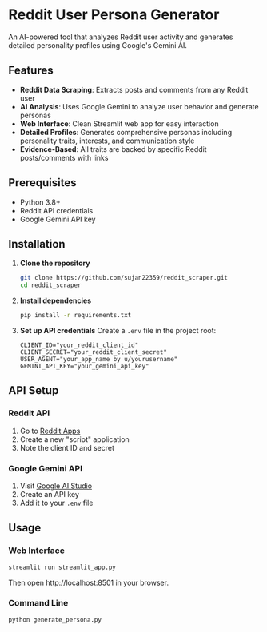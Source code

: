 # Reddit User Persona Generator

An AI-powered tool that analyzes Reddit user activity and generates detailed personality profiles using Google's Gemini AI.

## Features

- **Reddit Data Scraping**: Extracts posts and comments from any Reddit user
- **AI Analysis**: Uses Google Gemini to analyze user behavior and generate personas
- **Web Interface**: Clean Streamlit web app for easy interaction
- **Detailed Profiles**: Generates comprehensive personas including personality traits, interests, and communication style
- **Evidence-Based**: All traits are backed by specific Reddit posts/comments with links

## Prerequisites

- Python 3.8+
- Reddit API credentials
- Google Gemini API key

## Installation

1. **Clone the repository**
   ```bash
   git clone https://github.com/sujan22359/reddit_scraper.git
   cd reddit_scraper
   ```

2. **Install dependencies**
   ```bash
   pip install -r requirements.txt
   ```

3. **Set up API credentials**
   Create a `.env` file in the project root:
   ```env
   CLIENT_ID="your_reddit_client_id"
   CLIENT_SECRET="your_reddit_client_secret"
   USER_AGENT="your_app_name by u/yourusername"
   GEMINI_API_KEY="your_gemini_api_key"
   ```

## API Setup

### Reddit API
1. Go to [Reddit Apps](https://www.reddit.com/prefs/apps)
2. Create a new "script" application
3. Note the client ID and secret

### Google Gemini API
1. Visit [Google AI Studio](https://aistudio.google.com/)
2. Create an API key
3. Add it to your `.env` file

## Usage

### Web Interface
```bash
streamlit run streamlit_app.py
```
Then open http://localhost:8501 in your browser.



### Command Line
```bash
python generate_persona.py
```

